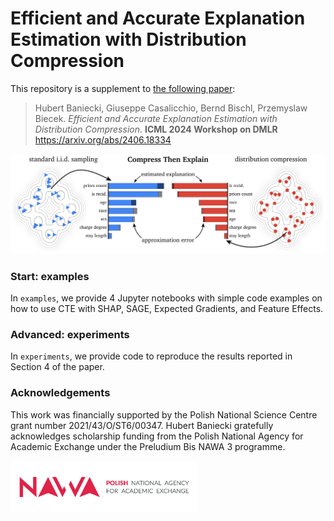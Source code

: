 # Efficient and Accurate Explanation Estimation with Distribution Compression

This repository is a supplement to [the following paper](https://arxiv.org/abs/2406.18334):

> Hubert Baniecki, Giuseppe Casalicchio, Bernd Bischl, Przemyslaw Biecek. *Efficient and Accurate Explanation Estimation with Distribution Compression*. **ICML 2024 Workshop on DMLR** https://arxiv.org/abs/2406.18334

![](images/fig1.png)

### Start: examples

In `examples`, we provide 4 Jupyter notebooks with simple code examples on how to use CTE with SHAP, SAGE, Expected Gradients, and Feature Effects.

### Advanced: experiments

In `experiments`, we provide code to reproduce the results reported in Section 4 of the paper.


### Acknowledgements

This work was financially supported by the Polish National Science Centre grant number 2021/43/O/ST6/00347. Hubert Baniecki gratefully acknowledges scholarship funding from the Polish National Agency for Academic Exchange under the Preludium Bis NAWA 3 programme.

<img src="images/logo.png" width="300px">